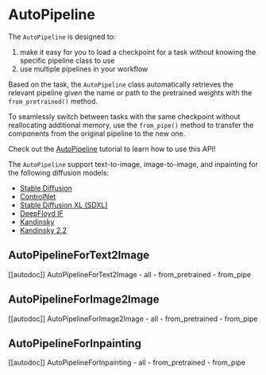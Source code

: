 <!--Copyright 2023 The HuggingFace Team. All rights reserved.

Licensed under the Apache License, Version 2.0 (the "License"); you may not use this file except in compliance with
the License. You may obtain a copy of the License at

http://www.apache.org/licenses/LICENSE-2.0

Unless required by applicable law or agreed to in writing, software distributed under the License is distributed on
an "AS IS" BASIS, WITHOUT WARRANTIES OR CONDITIONS OF ANY KIND, either express or implied. See the License for the
specific language governing permissions and limitations under the License.
-->

# AutoPipeline

The `AutoPipeline` is designed to:

1. make it easy for you to load a checkpoint for a task without knowing the specific pipeline class to use
2. use multiple pipelines in your workflow 

Based on the task, the `AutoPipeline` class automatically retrieves the relevant pipeline given the name or path to the pretrained weights with the `from_pretrained()` method. 

To seamlessly switch between tasks with the same checkpoint without reallocating additional memory, use the `from_pipe()` method to transfer the components from the original pipeline to the new one.

<Tip>

Check out the [AutoPipeline](/tutorials/autopipeline) tutorial to learn how to use this API!

</Tip>

The `AutoPipeline` support text-to-image, image-to-image, and inpainting for the following diffusion models:

- [Stable Diffusion](./stable_diffusion)
- [ControlNet](./api/pipelines/controlnet)
- [Stable Diffusion XL (SDXL)](./stable_diffusion/stable_diffusion_xl)
- [DeepFloyd IF](./if) 
- [Kandinsky](./kandinsky)
- [Kandinsky 2.2](./kandinsky#kandinsky-22)


## AutoPipelineForText2Image

[[autodoc]] AutoPipelineForText2Image
	- all
	- from_pretrained
	- from_pipe


## AutoPipelineForImage2Image

[[autodoc]] AutoPipelineForImage2Image
	- all
	- from_pretrained
	- from_pipe

## AutoPipelineForInpainting

[[autodoc]] AutoPipelineForInpainting
	- all
	- from_pretrained
	- from_pipe


